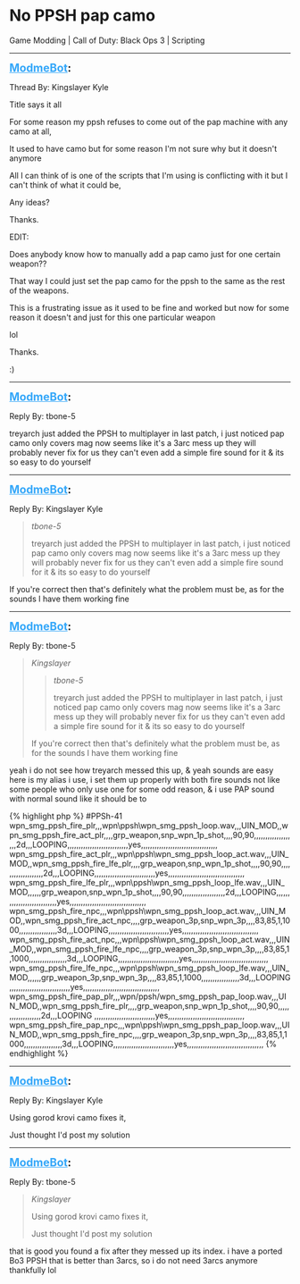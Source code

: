 # No PPSH pap camo
Game Modding | Call of Duty: Black Ops 3 | Scripting

---
<strong style="font-size: 1.4em;"><span style="text-decoration: underline;text-decoration-color: #34a7f9;"><span style="color:#34a7f9;">ModmeBot</span></span>:</strong>

<p>Thread By: Kingslayer Kyle<br /><p style="text-align:left;">Title says it all</p><p style="text-align:left;"></p><p style="text-align:left;">For some reason my ppsh refuses to come out of the pap machine with any camo at all,</p><p style="text-align:left;"></p><p style="text-align:left;">It used to have camo but for some reason I&#39;m not sure why but it doesn&#39;t anymore</p><p style="text-align:left;"></p><p style="text-align:left;">All I can think of is one of the scripts that I&#39;m using is conflicting with it but I can&#39;t think of what it could be,</p><p style="text-align:left;"></p><p style="text-align:left;">Any ideas?</p><p style="text-align:left;"></p><p style="text-align:left;">Thanks.</p><p style="text-align:left;"></p><p style="text-align:left;">EDIT:</p><p style="text-align:left;"></p><p style="text-align:left;">Does anybody know how to manually add a pap camo just for one certain weapon??</p><p style="text-align:left;"></p><p style="text-align:left;">That way I could just set the pap camo for the ppsh to the same as the rest of the weapons.</p><p style="text-align:left;"></p><p style="text-align:left;">This is a frustrating issue as it used to be fine and worked but now for some reason it doesn&#39;t and just for this one particular weapon</p><p style="text-align:left;"></p><p style="text-align:left;">lol</p><p style="text-align:left;"></p><p style="text-align:left;">Thanks.</p><p style="text-align:left;"></p><p style="text-align:left;">:)</p></p>

---
<strong style="font-size: 1.4em;"><span style="text-decoration: underline;text-decoration-color: #34a7f9;"><span style="color:#34a7f9;">ModmeBot</span></span>:</strong>

<p>Reply By: tbone-5<br /><p style="text-align:left;">treyarch just added the PPSH to multiplayer in last patch, i just noticed pap camo only covers mag now seems like it&#39;s a 3arc mess up they will probably never fix for us they can&#39;t even add a simple fire sound for it &amp; its so easy to do yourself</p></p>

---
<strong style="font-size: 1.4em;"><span style="text-decoration: underline;text-decoration-color: #34a7f9;"><span style="color:#34a7f9;">ModmeBot</span></span>:</strong>

<p>Reply By: Kingslayer Kyle<br /><blockquote><em>tbone-5</em><p style="text-align:left;">treyarch just added the PPSH to multiplayer in last patch, i just noticed pap camo only covers mag now seems like it&#39;s a 3arc mess up they will probably never fix for us they can&#39;t even add a simple fire sound for it &amp; its so easy to do yourself</p></blockquote><p style="text-align:left;"></p><p style="text-align:left;">If you&#39;re correct then that&#39;s definitely what the problem must be, as for the sounds I have them working fine</p></p>

---
<strong style="font-size: 1.4em;"><span style="text-decoration: underline;text-decoration-color: #34a7f9;"><span style="color:#34a7f9;">ModmeBot</span></span>:</strong>

<p>Reply By: tbone-5<br /><blockquote><em>Kingslayer</em><blockquote><em>tbone-5</em><p style="text-align:left;">treyarch just added the PPSH to multiplayer in last patch, i just noticed pap camo only covers mag now seems like it&#39;s a 3arc mess up they will probably never fix for us they can&#39;t even add a simple fire sound for it &amp; its so easy to do yourself</p></blockquote><p style="text-align:left;"></p><p style="text-align:left;">If you&#39;re correct then that&#39;s definitely what the problem must be, as for the sounds I have them working fine</p></blockquote><p style="text-align:left;">yeah i do not see how treyarch messed this up, &amp; yeah sounds are easy here is my alias i use, i set them up properly with both fire sounds not like some people who only use one for some odd reason, &amp; i use PAP sound with normal sound like it should be to</p>{% highlight php %}
#PPSh-41
wpn_smg_ppsh_fire_plr,,,wpn\ppsh\wpn_smg_ppsh_loop.wav,,,UIN_MOD,,wpn_smg_ppsh_fire_act_plr,,,,grp_weapon,snp_wpn_1p_shot,,,,90,90,,,,,,,,,,,,,,,,,,,2d,,,LOOPING,,,,,,,,,,,,,,,,,,,,,,,,,,,yes,,,,,,,,,,,,,,,,,,,,,,,,,,,,,,,,,,
wpn_smg_ppsh_fire_act_plr,,,wpn\ppsh\wpn_smg_ppsh_loop_act.wav,,,UIN_MOD,,wpn_smg_ppsh_fire_lfe_plr,,,,grp_weapon,snp_wpn_1p_shot,,,,90,90,,,,,,,,,,,,,,,,,,,2d,,,LOOPING,,,,,,,,,,,,,,,,,,,,,,,,,,,yes,,,,,,,,,,,,,,,,,,,,,,,,,,,,,,,,,,
wpn_smg_ppsh_fire_lfe_plr,,,wpn\ppsh\wpn_smg_ppsh_loop_lfe.wav,,,UIN_MOD,,,,,,grp_weapon,snp_wpn_1p_shot,,,,90,90,,,,,,,,,,,,,,,,,,,2d,,,LOOPING,,,,,,,,,,,,,,,,,,,,,,,,,,,yes,,,,,,,,,,,,,,,,,,,,,,,,,,,,,,,,,,
wpn_smg_ppsh_fire_npc,,,wpn\ppsh\wpn_smg_ppsh_loop_act.wav,,,UIN_MOD,,wpn_smg_ppsh_fire_act_npc,,,,grp_weapon_3p,snp_wpn_3p,,,,83,85,1,1000,,,,,,,,,,,,,,,,,3d,,,LOOPING,,,,,,,,,,,,,,,,,,,,,,,,,,,yes,,,,,,,,,,,,,,,,,,,,,,,,,,,,,,,,,,
wpn_smg_ppsh_fire_act_npc,,,wpn\ppsh\wpn_smg_ppsh_loop_act.wav,,,UIN_MOD,,wpn_smg_ppsh_fire_lfe_npc,,,,grp_weapon_3p,snp_wpn_3p,,,,83,85,1,1000,,,,,,,,,,,,,,,,,3d,,,LOOPING,,,,,,,,,,,,,,,,,,,,,,,,,,,yes,,,,,,,,,,,,,,,,,,,,,,,,,,,,,,,,,,
wpn_smg_ppsh_fire_lfe_npc,,,wpn\ppsh\wpn_smg_ppsh_loop_lfe.wav,,,UIN_MOD,,,,,,grp_weapon_3p,snp_wpn_3p,,,,83,85,1,1000,,,,,,,,,,,,,,,,,3d,,,LOOPING,,,,,,,,,,,,,,,,,,,,,,,,,,,yes,,,,,,,,,,,,,,,,,,,,,,,,,,,,,,,,,,
wpn_smg_ppsh_fire_pap_plr,,,wpn/ppsh/wpn_smg_ppsh_pap_loop.wav,,,UIN_MOD,,wpn_smg_ppsh_fire_plr,,,,grp_weapon,snp_wpn_1p_shot,,,,90,90,,,,,,,,,,,,,,,,,,,2d,,,LOOPING ,,,,,,,,,,,,,,,,,,,,,,,,,,,yes,,,,,,,,,,,,,,,,,,,,,,,,,,,,,,,,,,
wpn_smg_ppsh_fire_pap_npc,,,wpn\ppsh\wpn_smg_ppsh_pap_loop.wav,,,UIN_MOD,,wpn_smg_ppsh_fire_npc,,,,grp_weapon_3p,snp_wpn_3p,,,,83,85,1,1000,,,,,,,,,,,,,,,,,3d,,,LOOPING,,,,,,,,,,,,,,,,,,,,,,,,,,,yes,,,,,,,,,,,,,,,,,,,,,,,,,,,,,,,,,,
{% endhighlight %}
</p>

---
<strong style="font-size: 1.4em;"><span style="text-decoration: underline;text-decoration-color: #34a7f9;"><span style="color:#34a7f9;">ModmeBot</span></span>:</strong>

<p>Reply By: Kingslayer Kyle<br /><p style="text-align:left;">Using gorod krovi camo fixes it,</p><p style="text-align:left;"></p><p style="text-align:left;">Just thought I&#39;d post my solution</p></p>

---
<strong style="font-size: 1.4em;"><span style="text-decoration: underline;text-decoration-color: #34a7f9;"><span style="color:#34a7f9;">ModmeBot</span></span>:</strong>

<p>Reply By: tbone-5<br /><blockquote><em>Kingslayer</em><p style="text-align:left;">Using gorod krovi camo fixes it,</p><p style="text-align:left;"></p><p style="text-align:left;">Just thought I&#39;d post my solution</p></blockquote><p style="text-align:left;">that is good you found a fix after they messed up its index. i have a ported Bo3 PPSH that is better than 3arcs, so i do not need 3arcs anymore thankfully lol</p></p>
